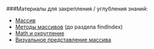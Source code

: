 ###Материалы для закрепления / углубления знаний:

- [Массив]
- [Методы массивов] (до раздела findIndex)
- [Math и округление]  
- [Визуальное представление массива]

[Массив]: https://learn.javascript.ru/array
[Методы массивов]: https://learn.javascript.ru/array-methods
[Math и округление]: https://learn.javascript.ru/number#okruglenie
[Визуальное представление массива]: http://study-java.ru/wp-content/uploads/2014/03/array.png
